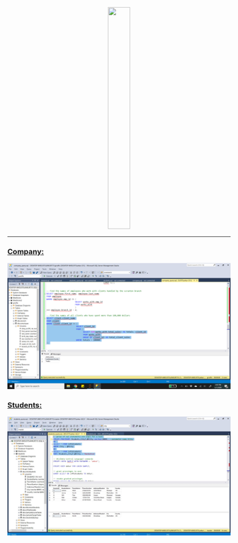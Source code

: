 <p align="center"><img width="50" height="500" src="https://www.itprotoday.com/sites/itprotoday.com/files/styles/article_featured_retina/public/uploads/2017/07/microsoft-sql-server595x3350_0.jpg?itok=1dsuI4TA"></p>

---

### [Company:](https://github.com/ankur715/SQL/tree/master/mssql/giraffe)
<p><img src="https://github.com/ankur715/SQL/blob/master/mssql/giraffe/company_query.png"></p>


### [Students:](https://github.com/ankur715/SQL/tree/master/mssql/students)
<p><img src="https://github.com/ankur715/SQL/blob/master/mssql/students/images/query.JPG"></p>
